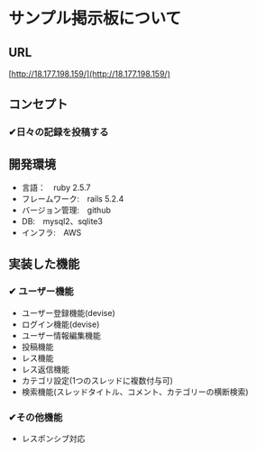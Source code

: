 # サンプル掲示板について
## URL
[http://18.177.198.159/](http://18.177.198.159/)


## コンセプト
### ✔︎日々の記録を投稿する


## 開発環境

* 言語：　ruby 2.5.7
* フレームワーク:　rails 5.2.4
* バージョン管理:　github
* DB:　mysql2、sqlite3
* インフラ:　AWS

## 実装した機能
###  ✔︎ ユーザー機能
* ユーザー登録機能(devise)
* ログイン機能(devise)
* ユーザー情報編集機能
* 投稿機能
* レス機能
* レス返信機能
* カテゴリ設定(1つのスレッドに複数付与可)
* 検索機能(スレッドタイトル、コメント、カテゴリーの横断検索)


### ✔︎その他機能

* レスポンシブ対応














